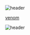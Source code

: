 ![header](https://capsule-render.vercel.app/api?&color=FA7000&type=venom&height=300&section=header&text=Hellow%20SEOJIN%20World!&stroke=FA7000)


[venom](https://capsule-render.vercel.app/api?type=venom&text=Hellow%20SEOJIN%20World!&fontSize=70&color=0:8871e5,100:b678c4&stroke=b678c4)

![header](https://capsule-render.vercel.app/api?type=wave&color=auto&height=300&section=header&text=capsule%20render&fontSize=90)
